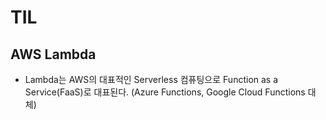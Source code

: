 # TIL


## AWS Lambda
- Lambda는 AWS의 대표적인 Serverless 컴퓨팅으로 Function as a Service(FaaS)로 대표된다. (Azure Functions, Google Cloud Functions 대체)
